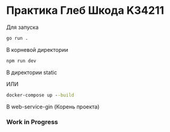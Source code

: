 # Практика Глеб Шкода K34211 
Для запуска 
```cmd
go run .
```
В корневой директории 
```cmd
npm run dev
```
В директории static

ИЛИ

```cmd
docker-compose up --build
```
В web-service-gin (Корень проекта)

### Work in Progress
